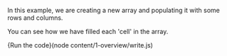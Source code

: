 In this example, we are creating a new array and populating it with some rows and columns. 

You can see how we have filled each 'cell' in the array.

{Run the code}(node content/1-overview/write.js)

